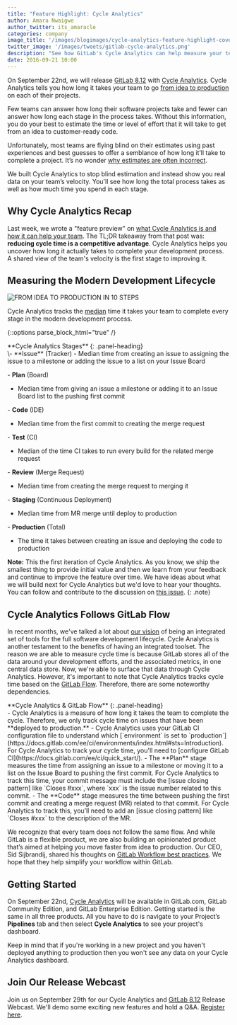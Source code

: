 ```yaml
---
title: "Feature Highlight: Cycle Analytics"
author: Amara Nwaigwe
author_twitter: its_amaracle
categories: company
image_title: '/images/blogimages/cycle-analytics-feature-highlight-cover.png'
twitter_image: '/images/tweets/gitlab-cycle-analytics.png'
description: "See how GitLab's Cycle Analytics can help measure your team's velocity."
date: 2016-09-21 10:00
---
```


On September 22nd, we will release [GitLab 8.12](/blog/2016/09/22/gitlab-8-12-released/) with [Cycle Analytics](/stages-devops-lifecycle/value-stream-analytics/). Cycle Analytics tells you how long
it takes your team to go [from idea to production][idea-production] on each of their projects.

Few teams can answer how long
their software projects take and fewer can answer how long each stage in the process takes. Without this information,
you do your best to estimate the time or level of effort that it will take to get from an idea to customer-ready code.

Unfortunately, most teams are flying blind on their estimates using past experiences and best
guesses to offer a semblance of how long it’ll take to complete a project. It’s no wonder
[why estimates are often incorrect](http://www.innoarchitech.com/why-software-development-time-estimation-does-not-work-alternative-approaches/).

We built Cycle Analytics to stop blind estimation and instead show you
real data on your team’s velocity. You'll see how long the total process takes as well as how much time you spend in each stage.

<!-- more -->

## Why Cycle Analytics Recap

Last week, we wrote a "feature preview" on [what Cycle Analytics is and how it can help your team](/blog/2016/09/16/feature-preview-introducing-cycle-analytics/). The TL;DR takeaway from
that post was: **reducing cycle time is a competitive advantage**. Cycle Analytics helps you uncover how long it actually takes to complete your development process.
A shared view of the team's velocity is the first stage to improving it.

## Measuring the Modern Development Lifecycle

![FROM IDEA TO PRODUCTION IN 10 STEPS](/images/blogimages/idea-to-production-10-steps.png)

Cycle Analytics tracks the [median](https://www.mathsisfun.com/definitions/median.html) time it takes your team to complete every stage in the modern development process.

{::options parse_block_html="true" /}

<div class="panel panel-gitlab-purple">
**Cycle Analytics Stages**
{: .panel-heading}
<div class="panel-body">
\- **Issue** (Tracker)
  - Median time from creating an issue to assigning the issue to a milestone or adding the issue to a list on your Issue Board

\- **Plan** (Board)
  - Median time from giving an issue a milestone or adding it to an Issue Board list to the pushing first commit

\- **Code** (IDE)
  - Median time from the first commit to creating the merge request

\- **Test** (CI)
  - Median of the time CI takes to run every build for the related merge request

\- **Review** (Merge Request)
  - Median time from creating the merge request to merging it

\- **Staging** (Continuous Deployment)
  - Median time from MR merge until deploy to production

\- **Production** (Total)
  - The time it takes between creating an issue and deploying the code to production
</div>
</div>

**Note:** This the first iteration of Cycle Analytics. As you know, we ship the smallest thing to provide initial value and then we learn from your feedback and continue to improve the feature over time. We have ideas about what we will build next for Cycle Analytics but we'd love to hear your thoughts. You can follow and contribute to the discussion on [this issue](https://gitlab.com/gitlab-org/gitlab-ce/issues/20975).
{: .note}

## Cycle Analytics Follows GitLab Flow

In recent months, we've talked a lot about [our vision](/direction/#vision) of being an integrated set of tools for the full software development lifecycle. Cycle Analytics is another testament to the benefits of having an integrated toolset.
The reason we are able to measure cycle time is because GitLab stores all of the data around your development efforts, and the associated metrics, in one central data store. Now, we're able to surface that data through Cycle Analytics.
However, it's important to note that Cycle Analytics tracks cycle time based on the [GitLab Flow](http://doc.gitlab.com/ee/workflow/gitlab_flow.html). Therefore, there are some noteworthy dependencies.

<div class="panel panel-gitlab">
**Cycle Analytics & GitLab Flow**
{: .panel-heading}
<div class="panel-body">
- Cycle Analytics is a measure of how long it takes the team to complete the cycle. Therefore, we only track cycle time on issues that have been **deployed to production.**
- Cycle Analytics uses your GitLab CI configuration file to understand which [`environment` is set to `production`](https://docs.gitlab.com/ee/ci/environments/index.html#sts=Introduction). For Cycle Analytics to track your cycle time, you'll need to [configure GitLab CI](https://docs.gitlab.com/ee/ci/quick_start/).
- The **Plan** stage measures the time from assigning an issue to a milestone or moving it to a list on the Issue Board to pushing the first commit. For Cycle Analytics to track this time, your commit message must include the [issue closing pattern] like `Closes #xxx`, where `xxx` is the issue number related to this commit.
- The **Code** stage measures the time between pushing the first commit and creating a merge request (MR) related to that commit. For Cycle Analytics to track this, you’ll need to add an [issue closing pattern] like `Closes #xxx` to the description of the MR.
</div>
</div>

We recognize that every team does not follow the same flow. And while GitLab is a flexible product, we are also building an opinionated product that’s aimed at helping you move faster from idea to production. Our CEO, Sid Sijbrandij, shared his thoughts on [GitLab Workflow best practices](/topics/version-control/what-are-gitlab-flow-best-practices/). We hope that they help simplify your workflow within GitLab.

## Getting Started

On September 22nd, [Cycle Analytics](/stages-devops-lifecycle/value-stream-analytics/) will be available in GitLab.com, GitLab Community Edition, and GitLab Enterprise Edition. Getting started is the same in all three products. All you have to do is navigate to your Project’s **Pipelines** tab and then select **Cycle Analytics** to see your project's dashboard.

Keep in mind that if you're working in a new project and you haven't deployed anything to production then you won't see any data on your Cycle Analytics dashboard.

## Join Our Release Webcast

Join us on September 29th for our Cycle Analytics and [GitLab 8.12](/blog/2016/09/22/gitlab-8-12-released/) Release Webcast. We'll demo some exciting new features and hold a Q&A. [Register here][webcast-registration].

<!-- identifiers -->

[idea-production]: /blog/2016/08/05/continuous-integration-delivery-and-deployment-with-gitlab/#from-idea-to-production-with-gitlab
[webcast-registration]: https://Page.gitlab.com/20160922_CycleAnalyticsWebcast.html
[issue closing pattern]: https://docs.gitlab.com/ee/user/project/issues/managing_issues.html

<!-- custom styles -->


<style>
.panel-gitlab {
  border-color: rgba(252,163,38,.3);
}
.panel-gitlab > .panel-heading {
  color: rgb(226,67,41);
  background-color: rgba(252,163,38,.3);
  border-color: rgba(252,163,38,.3);
}
.panel-gitlab-purple {
  border-color: rgba(107,79,187,.3);
}
.panel-gitlab-purple > .panel-heading {
  color: rgb(107,79,187);
  background-color: rgba(107,79,187,.3);
  border-color: rgba(107,79,187,.3);
}
</style>
